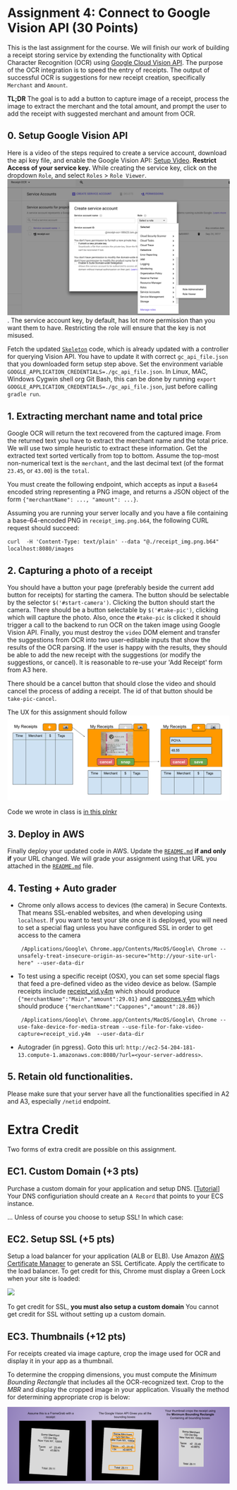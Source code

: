 <!-- **NOT COMPLETE! A4 IS NOT RELEASED YET.** -->

# Assignment 4: Connect to Google Vision API (30 Points)

This is the last assignment for the course. We will finish our work of building a
receipt storing service by extending the functionality with Optical Character
Recognition (OCR) using [Google Cloud Vision
API](https://cloud.google.com/vision/).  The purpose of the OCR integration is to
speed the entry of receipts.  The output of successful OCR is suggestions for
new receipt creation, specifically `Merchant` and `Amount`.

**TL;DR**
The goal is to add a button to capture image of a receipt, process the image to
extract the merchant and the total amount, and prompt the user to add the
receipt with suggested merchant and amount from OCR.

## 0. Setup Google Vision API
   Here is a video of the steps required to create a service account, download
   the api key file, and enable the Google Vision API:
   [Setup Video](./setup.mp4).  **Restrict Access of your service key.** While
   creating the service key, click on the dropdown `Role`, and select `Roles` >
   `Role Viewer`.
   ![How to set roles?](./roles.png).
   The service account key, by default, has lot more permission than you want
   them to have. Restricting the role will ensure that the key is not misused.

   <!-- After this account with Google Cloud Platform, enable the Vision
   API. Follow -->
   <!-- the steps
   [here](https://cloud.google.com/functions/docs/tutorials/ocr). -->
   Fetch the updated [`Skeleton`](https://github.com/amfleming/skeleton) code, which is
   already updated with a controller for querying Vision API. You have to update
   it with correct `gc_api_file.json` that you downloaded form setup step above.
   Set the environment variable `GOOGLE_APPLICATION_CREDENTIALS=./gc_api_file.json`.
   In Linux, MAC, Windows Cygwin shell org Git Bash, this can be done by running `export
   GOOGLE_APPLICATION_CREDENTIALS=./gc_api_file.json`, just before calling `gradle run`.


## 1. Extracting merchant name and total price
   Google OCR will return the text recovered from the captured image.  From the
   returned text you have to extract the merchant name and the total price. We
   will use two simple heuristic to extract these information. Get the extracted
   text sorted vertically from top to bottom. Assume the top-most non-numerical
   text is the `merchant`, and the last decimal text (of the format `23.45`, or
   `43.00`) is the `total`.

   You must create the following endpoint, which accepts as input a `Base64`
   encoded string representing a PNG image, and returns a JSON object of the
   form `{"merchantName": ..., "amount": ...}`.


   Assuming you are running your server locally and you have a file containing a
   base-64-encoded PNG in `receipt_img.png.b64`, the following CURL request should
   succeed:
   ```
   curl  -H 'Content-Type: text/plain' --data "@./receipt_img.png.b64" localhost:8080/images
   ```

## 2. Capturing a photo of a receipt
   You should have a button your page (preferably beside the current add button
   for receipts) for starting the camera.  The button should be selectable by
   the selector `$('#start-camera')`. Clicking the button should start the
   camera.  There should be a button selectable by `$('#take-pic')`, clicking
   which will capture the photo. Also, once the `#take-pic` is clicked it should
   trigger a call to the backend to run OCR on the taken image using Google
   Vision API. Finally, you must destroy the `video` DOM element and transfer
   the suggestions from OCR into two user-editable inputs that show the results
   of the OCR parsing.  If the user is happy with the results, they should be
   able to add the new receipt with the suggestions (or modify the suggestions,
   or cancel).  It is reasonable to re-use your 'Add Receipt' form from A3 here.

   There should be a cancel button that should close the video and should cancel
   the process of adding a receipt. The id of that button should be
   `take-pic-cancel`.

   The UX for this assignment should follow ![this spec](./spec.png)

   Code we wrote in class is [in this plnkr](https://plnkr.co/edit/yhAOTeADsTYeRcgqJ3hr?p=preview)

<!--
## 3. Submitting an image of a receipt
   In addition to capture an image, you should also support uploading an image
   of a receipt and process in the same way as said above. The button should
   have an id `upload-img`, and shouold be selectable by `$('#upload-img')` and
   respond to click event. The cacncel button should have id
   `upload-img-cancel`.
-->

## 3. Deploy in AWS
   Finally deploy your updated code in AWS.  Update the
   [`README.md`](../../README.md) **if and only if** your URL changed. We will
   grade your assignment using that URL you attached in the
   [`README.md`](../../README.md) file.

## 4. Testing + Auto grader
   - Chrome only allows access to devices (the camera) in Secure Contexts.  That means SSL-enabled websites, and when
     developing using `localhost`.  If you want to test your site once it is deployed, you will need to set a special
     flag unless you have configured SSL in order to get access to the camera
     ```
      /Applications/Google\ Chrome.app/Contents/MacOS/Google\ Chrome --unsafely-treat-insecure-origin-as-secure="http://your-site-url-here" --user-data-dir
     ```

   - To test using a specific receipt (OSX), you can set some special flags that feed a pre-defined
     video as the video device as below.
     (Sample receipts iinclude [receipt_vid.y4m](./receipt_vid.y4m) which should produce `{"merchantName":"Main","amount":29.01}` and
      [cappones.y4m](./cappones.y4m) which should produce `{"merchantName":"Cappones","amount":28.86}`)
     ```
      /Applications/Google\ Chrome.app/Contents/MacOS/Google\ Chrome --use-fake-device-for-media-stream --use-file-for-fake-video-capture=receipt_vid.y4m  --user-data-dir
     ```
   - Autograder (in pgress). 
  Goto this url: `http://ec2-54-204-181-13.compute-1.amazonaws.com:8080/?url=<your-server-address>`.

  
## 5. Retain old functionalities.
   Please make sure that your server have all the functionalities specified in A2 and A3, especially `/netid` endpoint.


#  Extra Credit
Two forms of extra credit are possible on this assignment.

## EC1. Custom Domain (+3 pts)
Purchase a custom domain for your application and setup DNS. [[Tutorial](http://docs.aws.amazon.com/Route53/latest/DeveloperGuide/routing-to-ec2-instance.html)]
Your DNS configuriation should create an `A Record` that points to your ECS instance.

... Unless of course you choose to setup SSL!  In which case:

## EC2. Setup SSL (+5 pts)
Setup a load balancer for your application (ALB or ELB).  Use  Amazon
[AWS Certificate Manager](https://aws.amazon.com/blogs/aws/new-aws-certificate-manager-deploy-ssltls-based-apps-on-aws/)
to generate an SSL Certificate.  Apply the certificate to the
load balancer.  To get credit for this, Chrome must display a
Green Lock when your site is loaded:

![](https://media.amazonwebservices.com/blog/2016/ssl_tls_indicator_on_amazon_site_1.png)

To get credit for SSL, **you must also setup a custom domain**
You cannot get credit for SSL without setting up a custom domain.

## EC3. Thumbnails (+12 pts)
For receipts created via image capture, crop the image used for OCR
and display it in your app as a thumbnail.

To determine the cropping dimensions, you must compute the *Minimum Bounding Rectangle* that
includes all the OCR-recognized text.  Crop to the *MBR* and display the cropped image
in your application.  Visually the method for determining appropriate crop is below:

![](receipt_cropping_method.png)

